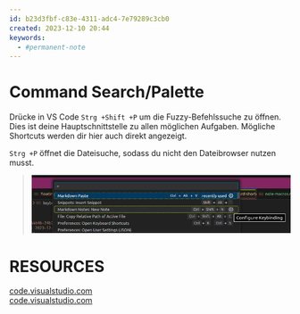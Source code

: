 ```yaml
---
id: b23d3fbf-c83e-4311-adc4-7e79289c3cb0
created: 2023-12-10 20:44
keywords: 
  - #permanent-note
---
```



Command Search/Palette
======================================================================

Drücke in VS Code `Strg +Shift +P` um die Fuzzy-Befehlssuche zu öffnen. 
Dies ist deine Hauptschnittstelle zu allen möglichen Aufgaben. 
Mögliche Shortcuts werden dir hier auch direkt angezeigt. 

`Strg +P` öffnet die Dateisuche, sodass du nicht den Dateibrowser nutzen musst.  

> ![](images/command-search.png)  




RESOURCES
======================================================================

[code.visualstudio.com](https://code.visualstudio.com/docs/getstarted/userinterface#_command-palette)  
[code.visualstudio.com](https://code.visualstudio.com/api/ux-guidelines/command-palette)  
